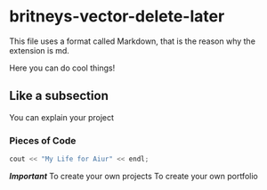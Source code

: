 # britneys-vector-delete-later

This file uses a format called Markdown, that is the reason why the extension is md.

Here you can do cool things!

## Like a subsection
You can explain your project

### Pieces of Code
```c++
cout << "My Life for Aiur" << endl;

```


***Important***
To create your own projects
To create your own portfolio
